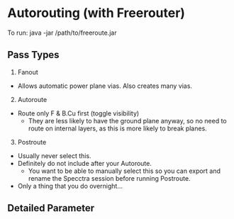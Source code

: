 # Autorouting (with Freerouter)
To run:
java -jar /path/to/freeroute.jar

## Pass Types
1. Fanout
  * Allows automatic power plane vias. Also creates many vias.
2. Autoroute
  * Route only F & B.Cu first (toggle visibility)
    - They are less likely to have the ground plane anyway, so no need to
      route on internal layers, as this is more likely to break planes.
3. Postroute
  * Usually never select this.
  * Definitely do not include after your Autoroute.
    - You want to be able to manually select this so you can export and rename
      the Specctra session before running Postroute.
  * Only a thing that you do overnight...
  

## Detailed Parameter

